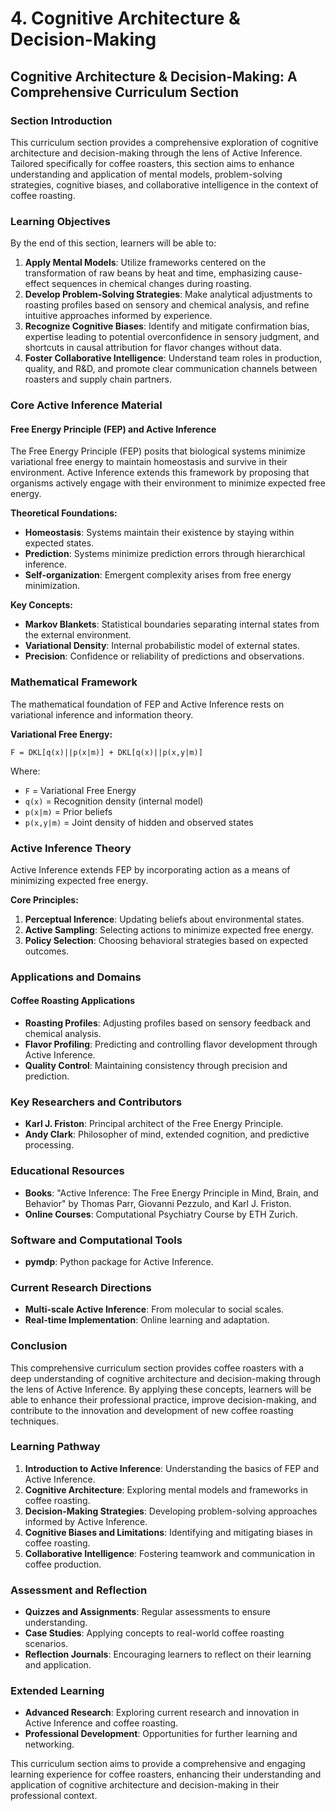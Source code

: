 # 4. Cognitive Architecture & Decision-Making

## Cognitive Architecture & Decision-Making: A Comprehensive Curriculum Section

### Section Introduction

This curriculum section provides a comprehensive exploration of cognitive architecture and decision-making through the lens of Active Inference. Tailored specifically for coffee roasters, this section aims to enhance understanding and application of mental models, problem-solving strategies, cognitive biases, and collaborative intelligence in the context of coffee roasting.

### Learning Objectives

By the end of this section, learners will be able to:

1. **Apply Mental Models**: Utilize frameworks centered on the transformation of raw beans by heat and time, emphasizing cause-effect sequences in chemical changes during roasting.
2. **Develop Problem-Solving Strategies**: Make analytical adjustments to roasting profiles based on sensory and chemical analysis, and refine intuitive approaches informed by experience.
3. **Recognize Cognitive Biases**: Identify and mitigate confirmation bias, expertise leading to potential overconfidence in sensory judgment, and shortcuts in causal attribution for flavor changes without data.
4. **Foster Collaborative Intelligence**: Understand team roles in production, quality, and R&D, and promote clear communication channels between roasters and supply chain partners.

### Core Active Inference Material

#### Free Energy Principle (FEP) and Active Inference

The Free Energy Principle (FEP) posits that biological systems minimize variational free energy to maintain homeostasis and survive in their environment. Active Inference extends this framework by proposing that organisms actively engage with their environment to minimize expected free energy.

**Theoretical Foundations:**

- **Homeostasis**: Systems maintain their existence by staying within expected states.
- **Prediction**: Systems minimize prediction errors through hierarchical inference.
- **Self-organization**: Emergent complexity arises from free energy minimization.

**Key Concepts:**

- **Markov Blankets**: Statistical boundaries separating internal states from the external environment.
- **Variational Density**: Internal probabilistic model of external states.
- **Precision**: Confidence or reliability of predictions and observations.

### Mathematical Framework

The mathematical foundation of FEP and Active Inference rests on variational inference and information theory.

**Variational Free Energy:**

```mathematical
F = DKL[q(x)||p(x|m)] + DKL[q(x)||p(x,y|m)]
```

Where:

- `F` = Variational Free Energy
- `q(x)` = Recognition density (internal model)
- `p(x|m)` = Prior beliefs
- `p(x,y|m)` = Joint density of hidden and observed states

### Active Inference Theory

Active Inference extends FEP by incorporating action as a means of minimizing expected free energy.

**Core Principles:**

1. **Perceptual Inference**: Updating beliefs about environmental states.
2. **Active Sampling**: Selecting actions to minimize expected free energy.
3. **Policy Selection**: Choosing behavioral strategies based on expected outcomes.

### Applications and Domains

#### Coffee Roasting Applications

- **Roasting Profiles**: Adjusting profiles based on sensory feedback and chemical analysis.
- **Flavor Profiling**: Predicting and controlling flavor development through Active Inference.
- **Quality Control**: Maintaining consistency through precision and prediction.

### Key Researchers and Contributors

- **Karl J. Friston**: Principal architect of the Free Energy Principle.
- **Andy Clark**: Philosopher of mind, extended cognition, and predictive processing.

### Educational Resources

- **Books**: "Active Inference: The Free Energy Principle in Mind, Brain, and Behavior" by Thomas Parr, Giovanni Pezzulo, and Karl J. Friston.
- **Online Courses**: Computational Psychiatry Course by ETH Zurich.

### Software and Computational Tools

- **pymdp**: Python package for Active Inference.

### Current Research Directions

- **Multi-scale Active Inference**: From molecular to social scales.
- **Real-time Implementation**: Online learning and adaptation.

### Conclusion

This comprehensive curriculum section provides coffee roasters with a deep understanding of cognitive architecture and decision-making through the lens of Active Inference. By applying these concepts, learners will be able to enhance their professional practice, improve decision-making, and contribute to the innovation and development of new coffee roasting techniques.

### Learning Pathway

1. **Introduction to Active Inference**: Understanding the basics of FEP and Active Inference.
2. **Cognitive Architecture**: Exploring mental models and frameworks in coffee roasting.
3. **Decision-Making Strategies**: Developing problem-solving approaches informed by Active Inference.
4. **Cognitive Biases and Limitations**: Identifying and mitigating biases in coffee roasting.
5. **Collaborative Intelligence**: Fostering teamwork and communication in coffee production.

### Assessment and Reflection

- **Quizzes and Assignments**: Regular assessments to ensure understanding.
- **Case Studies**: Applying concepts to real-world coffee roasting scenarios.
- **Reflection Journals**: Encouraging learners to reflect on their learning and application.

### Extended Learning

- **Advanced Research**: Exploring current research and innovation in Active Inference and coffee roasting.
- **Professional Development**: Opportunities for further learning and networking.

This curriculum section aims to provide a comprehensive and engaging learning experience for coffee roasters, enhancing their understanding and application of cognitive architecture and decision-making in their professional context.